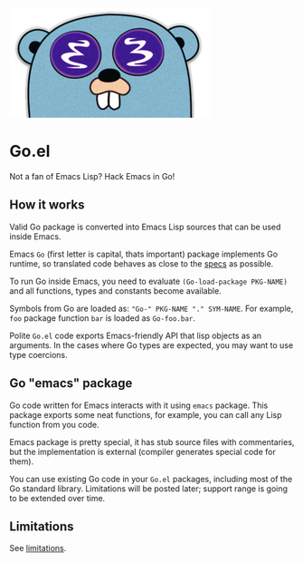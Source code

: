 ![Logo](misc/logo.png)

# Go.el
Not a fan of Emacs Lisp? Hack Emacs in Go!

## How it works

Valid Go package is converted
into Emacs Lisp sources that can be used inside Emacs.

Emacs `Go` (first letter is capital, thats important) package
implements Go runtime, so translated code behaves as
close to the [specs](https://golang.org/ref/spec) as possible.

To run Go inside Emacs, you need to evaluate 
`(Go-load-package PKG-NAME)` and all functions,
types and constants become available.

Symbols from Go are loaded as: `"Go-" PKG-NAME "." SYM-NAME`.
For example, `foo` package function `bar` 
is loaded as `Go-foo.bar`.

Polite `Go.el` code exports Emacs-friendly API that lisp
objects as an arguments. In the cases where Go types are 
expected, you may want to use type coercions.

## Go "emacs" package

Go code written for Emacs interacts with it using `emacs` package.
This package exports some neat functions, for example, 
you can call any Lisp function from you code.

Emacs package is pretty special, it has stub source files
with commentaries, but the implementation is external 
(compiler generates special code for them).

You can use existing Go code in your `Go.el` packages,
including most of the Go standard library.
Limitations will be posted later; support range is going
to be extended over time.

## Limitations

See [limitations](docs/limitations.md).